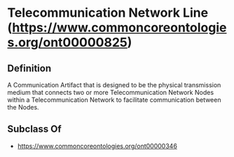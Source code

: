 # Telecommunication Network Line (https://www.commoncoreontologies.org/ont00000825)

## Definition
A Communication Artifact that is designed to be the physical transmission medium that connects two or more Telecommunication Network Nodes within a Telecommunication Network to facilitate communication between the Nodes.

## Subclass Of
- https://www.commoncoreontologies.org/ont00000346

